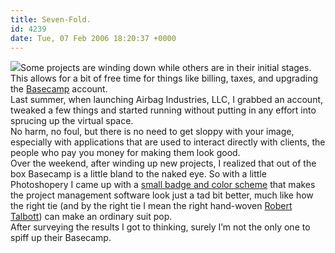 ```yaml
---
title: Seven-Fold.
id: 4239
date: Tue, 07 Feb 2006 18:20:37 +0000
---
```


[![](http://www.airbagindustries.com/images/airbag_basecamp.gif)](http://www.airbagindustries.com/images/airbag_bc.png)Some projects are winding down while others are in their initial stages. This allows for a bit of free time for things like billing, taxes, and upgrading the [Basecamp](http://basecamphq.com/?referrer=airbag) account.  
 Last summer, when launching Airbag Industries, <span class="caps">LLC</span>, I grabbed an account, tweaked a few things and started running without putting in any effort into sprucing up the virtual space.  
 No harm, no foul, but there is no need to get sloppy with your image, especially with applications that are used to interact directly with clients, the people who pay you money for making them look good.  
 Over the weekend, after winding up new projects, I realized that out of the box Basecamp is a little bland to the naked eye. So with a little Photoshopery I came up with a [small badge and color scheme](http://www.airbagindustries.com/images/airbag_bc.png) that makes the project management software look just a tad bit better, much like how the right tie (and by the right tie I mean the right hand-woven [Robert Talbott](http://www.roberttalbott.com/rt_neckwear.html)) can make an ordinary suit pop.  
 After surveying the results I got to thinking, surely I’m not the only one to spiff up their Basecamp.


